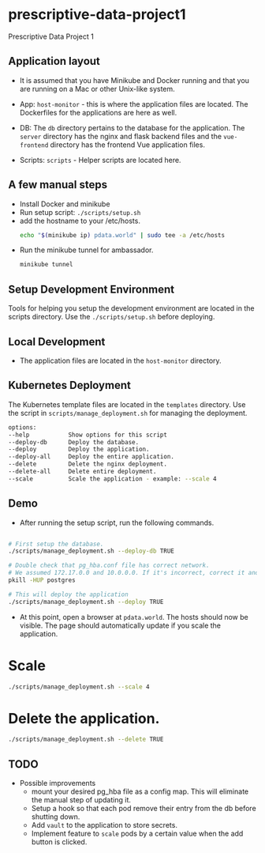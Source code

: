 # prescriptive-data-project1
Prescriptive Data Project 1

## Application layout

- It is assumed that you have Minikube and Docker running and that you are running on a Mac or other Unix-like system.

- App: `host-monitor` - this is where the application files are located. The Dockerfiles for the applications are here as well. 
- DB: The `db` directory pertains to the database for the application. The `server` directory has the nginx and flask backend files and the `vue-frontend` directory has the frontend Vue application files. 
- Scripts: `scripts` - Helper scripts are located here.

## A few manual steps

- Install Docker and minikube
- Run setup script: `./scripts/setup.sh`
- add the hostname to your /etc/hosts. 
  ```bash
  echo "$(minikube ip) pdata.world" | sudo tee -a /etc/hosts
  ```
- Run the minikube tunnel for ambassador.
  ```bash
  minikube tunnel
  ```
## Setup Development Environment

Tools for helping you setup the development environment are located in the scripts directory. Use the `./scripts/setup.sh` before deploying.

## Local Development

- The application files are located in the `host-monitor` directory. 

## Kubernetes Deployment

The Kubernetes template files are located in the `templates` directory. Use the
script in `scripts/manage_deployment.sh` for managing the deployment.

```bash
options:
--help           Show options for this script
--deploy-db      Deploy the database.
--deploy         Deploy the application.
--deploy-all     Deploy the entire application.
--delete         Delete the nginx deployment.
--delete-all     Delete entire deployment.
--scale          Scale the application - example: --scale 4
```

## Demo
- After running the setup script, run the following commands.
```bash

# First setup the database.
./scripts/manage_deployment.sh --deploy-db TRUE

# Double check that pg_hba.conf file has correct network.
# We assumed 172.17.0.0 and 10.0.0.0. If it's incorrect, correct it and restart postgres
pkill -HUP postgres
```

```bash
# This will deploy the application
./scripts/manage_deployment.sh --deploy TRUE

```

- At this point, open a browser at `pdata.world`.
The hosts should now be visible. The page should automatically update if you scale the application.

# Scale 

```bash
./scripts/manage_deployment.sh --scale 4
```
# Delete the application.
```bash
./scripts/manage_deployment.sh --delete TRUE
```

## TODO
- Possible improvements
  - mount your desired pg_hba file as a config map. This will eliminate the manual step of updating it. 
  - Setup a hook so that each pod remove their entry from the db before shutting down.
  - Add `vault` to the application to store secrets.
  - Implement feature to `scale` pods by a certain value when the add button is clicked.